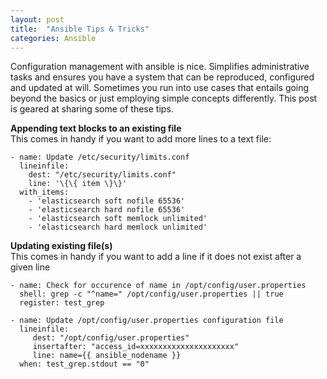```yaml
---
layout: post
title:  "Ansible Tips & Tricks"
categories: Ansible
---
```

Configuration management with ansible is nice. Simplifies administrative tasks and ensures you have a system that can be reproduced, 
configured and updated at will. Sometimes you run into use cases that entails going beyond the basics or just employing simple concepts
differently. This post is geared at sharing some of these tips. 

**Appending text blocks to an existing file**<br>
This comes in handy if you want to add more lines to a text file:
```
- name: Update /etc/security/limits.conf 
  lineinfile: 
    dest: "/etc/security/limits.conf"
    line: '\{\{ item \}\}'
  with_items:
    - 'elasticsearch soft nofile 65536'
    - 'elasticsearch hard nofile 65536'
    - 'elasticsearch soft memlock unlimited' 
    - 'elasticsearch hard memlock unlimited'
```

**Updating existing file(s)**<br>
This comes in handy if you want to add a line if it does not exist after a given line
```
- name: Check for occurence of name in /opt/config/user.properties
  shell: grep -c "^name=" /opt/config/user.properties || true
  register: test_grep

- name: Update /opt/config/user.properties configuration file
  lineinfile:
     dest: "/opt/config/user.properties"
     insertafter: "access_id=xxxxxxxxxxxxxxxxxxxxx"
     line: name={{ ansible_nodename }}
  when: test_grep.stdout == "0"
```
